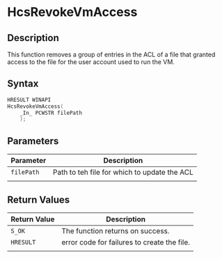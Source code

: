 # HcsRevokeVmAccess

## Description

This function removes a group of entries in the ACL of a file that granted access to the file for the user account used to run the VM.

## Syntax

```Cpp
HRESULT WINAPI
HcsRevokeVmAccess(
    _In_ PCWSTR filePath
    );
```

## Parameters

|Parameter     |Description|
|---|---|
|`filePath`| Path to teh file for which to update the ACL|
|    |    |

## Return Values

|Return Value | Description|
|---|---|
|`S_OK` | The function returns on success.|
|`HRESULT` | error code for failures to create the file.|
|    |    |
